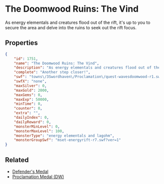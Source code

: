 # The Doomwood Ruins: The Vind

As energy elementals and creatures flood out of the rift, it's up to you to secure the area and delve into the ruins to seek out the rift focus.

## Properties

```json
{
    "id": 1751,
    "name": "The Doomwood Ruins: The Vind",
    "description": "As energy elementals and creatures flood out of the rift, it's up to you to secure the area and delve into the ruins to seek out the rift focus.",
    "complete": "Another step closer!",
    "swf": "towns\/3Swordhaven\/Proclamation\/quest-wavesdoomwood-r1.swf",
    "swfX": "none",
    "maxSilver": 0,
    "maxGold": 2000,
    "maxGems": 0,
    "maxExp": 50000,
    "minTime": 0,
    "counter": 0,
    "extra": "",
    "dailyIndex": 0,
    "dailyReward": 0,
    "monsterMinLevel": 0,
    "monsterMaxLevel": 100,
    "monsterType": "energy elementals and lagohm",
    "monsterGroupSwf": "mset-energyrift-r7.swf?ver=1"
}
```

## Related

- [Defender's Medal](../items/495-defender-s-medal.md)
- [Proclamation Medal (DW)](../items/19924-proclamation-medal-dw.md)


